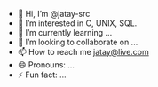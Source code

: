 - 👋 Hi, I’m @jatay-src
- 👀 I’m interested in C, UNIX, SQL.
- 🌱 I’m currently learning ...
- 💞️ I’m looking to collaborate on ...
- 📫 How to reach me jatay@live.com
- 😄 Pronouns: ...
- ⚡ Fun fact: ...

<!---
jatay-src/jatay-src is a ✨ special ✨ repository because its `README.md` (this file) appears on your GitHub profile.
You can click the Preview link to take a look at your changes.
--->
